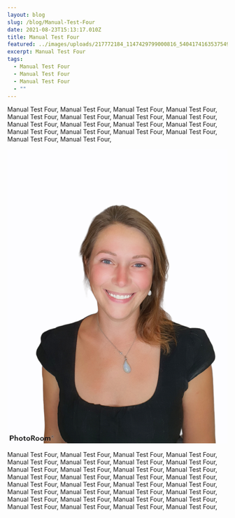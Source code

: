 ```yaml
---
layout: blog
slug: /blog/Manual-Test-Four
date: 2021-08-23T15:13:17.010Z
title: Manual Test Four
featured: ../images/uploads/217772184_1147429799000816_5404174163537549831_n.png
excerpt: Manual Test Four
tags:
  - Manual Test Four
  - Manual Test Four
  - Manual Test Four
  - ""
---
```

Manual Test Four, Manual Test Four, Manual Test Four, Manual Test Four, Manual Test Four, Manual Test Four, Manual Test Four, Manual Test Four, Manual Test Four, Manual Test Four, Manual Test Four, Manual Test Four, Manual Test Four, Manual Test Four, Manual Test Four, Manual Test Four, Manual Test Four, Manual Test Four, 

![alt text](../images/uploads/217772184_1147429799000816_5404174163537549831_n.png "Title text")

Manual Test Four, Manual Test Four, Manual Test Four, Manual Test Four, Manual Test Four, Manual Test Four, Manual Test Four, Manual Test Four, Manual Test Four, Manual Test Four, Manual Test Four, Manual Test Four, Manual Test Four, Manual Test Four, Manual Test Four, Manual Test Four, Manual Test Four, Manual Test Four, Manual Test Four, Manual Test Four, Manual Test Four, Manual Test Four, Manual Test Four, Manual Test Four, Manual Test Four, Manual Test Four, Manual Test Four, Manual Test Four, Manual Test Four, Manual Test Four, Manual Test Four, Manual Test Four,